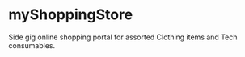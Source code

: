 # myShoppingStore
Side gig online shopping portal for assorted Clothing items and Tech consumables.
